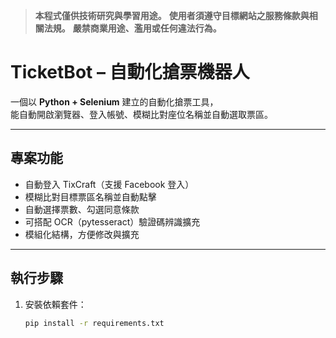 > **本程式僅供技術研究與學習用途。**
> **使用者須遵守目標網站之服務條款與相關法規。** 
> **嚴禁商業用途、濫用或任何違法行為。**

# TicketBot – 自動化搶票機器人

一個以 **Python + Selenium** 建立的自動化搶票工具，  
能自動開啟瀏覽器、登入帳號、模糊比對座位名稱並自動選取票區。

---

## 專案功能
- 自動登入 TixCraft（支援 Facebook 登入）
- 模糊比對目標票區名稱並自動點擊
- 自動選擇票數、勾選同意條款
- 可搭配 OCR（pytesseract）驗證碼辨識擴充
- 模組化結構，方便修改與擴充

---

## 執行步驟

1. 安裝依賴套件：
   ```bash
   pip install -r requirements.txt

